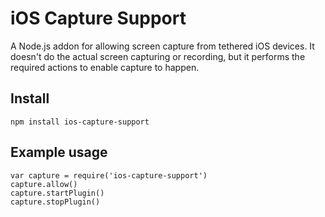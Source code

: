 iOS Capture Support
===================

A Node.js addon for allowing screen capture from tethered iOS devices. 
It doesn't do the actual screen capturing or recording, 
but it performs the required actions to enable capture to happen.

## Install

    npm install ios-capture-support

## Example usage

    var capture = require('ios-capture-support')
    capture.allow()
    capture.startPlugin()
    capture.stopPlugin()
